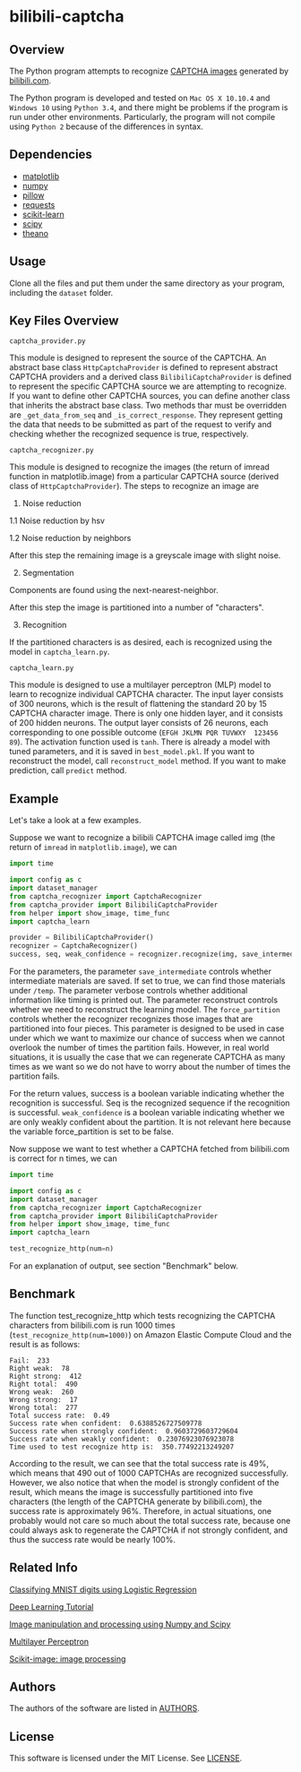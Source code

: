 # bilibili-captcha

## Overview

The Python program attempts to recognize [CAPTCHA images](http://www.bilibili.com/captcha) generated by [bilibili.com](http://www.bilibili.com/).

The Python program is developed and tested on `Mac OS X 10.10.4` and `Windows 10` using `Python 3.4`, and there might be
problems if the program is run under other environments. Particularly, the program will not compile using `Python 2` because of the differences in syntax.

## Dependencies

- [matplotlib](http://matplotlib.org)
- [numpy](http://www.numpy.org)
- [pillow](https://python-pillow.github.io/)
- [requests](http://www.python-requests.org/en/latest)
- [scikit-learn](http://scikit-learn.org/stable)
- [scipy](http://www.scipy.org)
- [theano](http://deeplearning.net/software/theano)

## Usage

Clone all the files and put them under the same directory as your program, including the `dataset` folder.

## Key Files Overview

`captcha_provider.py`

This module is designed to represent the source of the CAPTCHA. An abstract base class `HttpCaptchaProvider` is 
defined to represent abstract CAPTCHA providers and a derived class `BilibiliCaptchaProvider` is defined to 
represent the specific CAPTCHA source we are attempting to recognize. If you want to define other CAPTCHA 
sources, you can define another class that inherits the abstract base class. Two methods thar must be
overridden are `_get_data_from_seq` and `_is_correct_response`. They represent getting the data that needs to be
submitted as part of the request to verify and checking whether the recognized sequence is true, respectively.

`captcha_recognizer.py`

This module is designed to recognize the images (the return of imread function in matplotlib.image) from a 
particular CAPTCHA source (derived class of `HttpCaptchaProvider`). The steps to recognize an image are

1. Noise reduction

  1.1 Noise reduction by hsv

  1.2 Noise reduction by neighbors

  After this step the remaining image is a greyscale image with slight noise.

2. Segmentation

  Components are found using the next-nearest-neighbor.

  After this step the image is partitioned into a number of "characters".

3. Recognition

  If the partitioned characters is as desired, each is recognized using the model in `captcha_learn.py`.

`captcha_learn.py`

This module is designed to use a multilayer perceptron (MLP) model to learn to recognize individual CAPTCHA character.
The input layer consists of 300 neurons, which is the result of flattening the standard 20 by 15 CAPTCHA character image.
There is only one hidden layer, and it consists of 200 hidden neurons.
The output layer consists of 26 neurons, each corresponding to one possible outcome (`EFGH JKLMN PQR TUVWXY  123456 89`).
The activation function used is `tanh`.
There is already a model with tuned parameters, and it is saved in `best_model.pkl`.
If you want to reconstruct the model, call `reconstruct_model` method.
If you want to make prediction, call `predict` method.

## Example

Let's take a look at a few examples.

Suppose we want to recognize a bilibili CAPTCHA image called img (the return of `imread` in `matplotlib.image`), we can

```python
import time

import config as c
import dataset_manager
from captcha_recognizer import CaptchaRecognizer
from captcha_provider import BilibiliCaptchaProvider
from helper import show_image, time_func
import captcha_learn

provider = BilibiliCaptchaProvider()
recognizer = CaptchaRecognizer()
success, seq, weak_confidence = recognizer.recognize(img, save_intermediate=True, verbose=True,reconstruct=False, force_partition=False)
```

For the parameters,
the parameter `save_intermediate` controls whether intermediate materials are saved.
If set to true, we can find those materials under `/temp`.
The parameter verbose controls whether additional information like timing is printed out.
The parameter reconstruct controls whether we need to reconstruct the learning model.
The `force_partition` controls whether the recognizer recognizes those images that are partitioned into four pieces.
This parameter is designed to be used in case under which we want to maximize our chance of success when we cannot
overlook the number of times the partition fails. However, in real world situations,
it is usually the case that we can regenerate CAPTCHA as many times as we want so we do not have to worry about the number of times the partition fails.

For the return values,
success is a boolean variable indicating whether the recognition is successful.
Seq is the recognized sequence if the recognition is successful.
`weak_confidence` is a boolean variable indicating whether we are only weakly confident about the partition.
It is not relevant here because the variable force_partition is set to be false.

Now suppose we want to test whether a CAPTCHA fetched from bilibili.com is correct for n times, we can

```python
import time

import config as c
import dataset_manager
from captcha_recognizer import CaptchaRecognizer
from captcha_provider import BilibiliCaptchaProvider
from helper import show_image, time_func
import captcha_learn

test_recognize_http(num=n)
```

For an explanation of output, see section "Benchmark" below.   


## Benchmark

The function test_recognize_http which tests recognizing the CAPTCHA characters from bilibili.com is run 1000 times
(`test_recognize_http(num=1000)`) on Amazon Elastic Compute Cloud and the result is as follows:

```
Fail:  233
Right weak:  78
Right strong:  412
Right total:  490
Wrong weak:  260
Wrong strong:  17
Wrong total:  277
Total success rate:  0.49
Success rate when confident:  0.6388526727509778
Success rate when strongly confident:  0.9603729603729604
Success rate when weakly confident:  0.23076923076923078
Time used to test recognize http is:  350.77492213249207
```

According to the result, we can see that the total success rate is 49%, which means that 490 out of 1000 CAPTCHAs are
recognized successfully. However, we also notice that when the model is strongly confident of the result, which means the
image is successfully partitioned into five characters (the length of the CAPTCHA generate by bilibili.com),
the success rate is approximately 96%. Therefore, in actual situations, one probably would not care so much about
the total success rate, because one could always ask to regenerate the CAPTCHA if not strongly confident,
and thus the success rate would be nearly 100%.

## Related Info

[Classifying MNIST digits using Logistic Regression](http://deeplearning.net/tutorial/logreg.html)

[Deep Learning Tutorial](http://deeplearning.net/tutorial/contents.html)

[Image manipulation and processing using Numpy and Scipy](http://scipy-lectures.github.io/advanced/image_processing/)

[Multilayer Perceptron](http://deeplearning.net/tutorial/mlp.html)

[Scikit-image: image processing](http://scipy-lectures.github.io/packages/scikit-image/)

## Authors

The authors of the software are listed in [AUTHORS](AUTHORS).

## License

This software is licensed under the MIT License. See [LICENSE](LICENSE).
